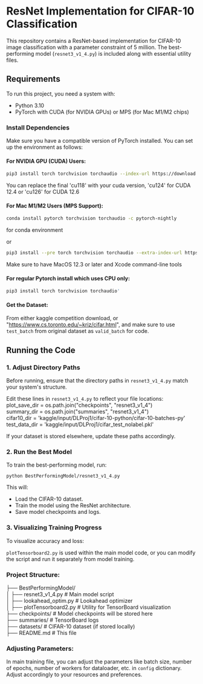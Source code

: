 # ResNet Implementation for CIFAR-10 Classification

This repository contains a ResNet-based implementation for CIFAR-10 image classification with a parameter constraint of 5 million. The best-performing model (`resnet3_v1_4.py`) is included along with essential utility files.

## Requirements

To run this project, you need a system with:
- Python 3.10
- PyTorch with CUDA (for NVIDIA GPUs) or MPS (for Mac M1/M2 chips)

### Install Dependencies
Make sure you have a compatible version of PyTorch installed. You can set up the environment as follows:

#### For NVIDIA GPU (CUDA) Users:
```bash
pip3 install torch torchvision torchaudio --index-url https://download.pytorch.org/whl/cu118
```
You can replace the final 'cu118' with your cuda version, 'cu124' for CUDA 12.4 or 'cu126' for CUDA 12.6

#### For Mac M1/M2 Users (MPS Support):
```bash
conda install pytorch torchvision torchaudio -c pytorch-nightly
```
for conda environment

or

```bash
pip3 install --pre torch torchvision torchaudio --extra-index-url https://download.pytorch.org/whl/nightly/cpu
```
Make sure to have MacOS 12.3 or later and Xcode command-line tools

#### For regular Pytorch install which uses CPU only:
```bash
pip3 install torch torchvision torchaudio' 
```
#### Get the Dataset:

From either kaggle competition download, or "https://www.cs.toronto.edu/~kriz/cifar.html", and make sure to use `test_batch` from original dataset as `valid_batch` for code. 

## Running the Code

### 1. Adjust Directory Paths
Before running, ensure that the directory paths in `resnet3_v1_4.py` match your system's structure.

Edit these lines in `resnet3_v1_4.py` to reflect your file locations:  
plot_save_dir = os.path.join("checkpoints", "resnet3_v1_4")  
summary_dir = os.path.join("summaries", "resnet3_v1_4")  
cifar10_dir = 'kaggle/input/DLProj1/cifar-10-python/cifar-10-batches-py'  
test_data_dir = 'kaggle/input/DLProj1/cifar_test_nolabel.pkl'  

If your dataset is stored elsewhere, update these paths accordingly.

### 2. Run the Best Model
To train the best-performing model, run:

`python BestPerformingModel/resnet3_v1_4.py`

This will:
- Load the CIFAR-10 dataset.
- Train the model using the ResNet architecture.
- Save model checkpoints and logs.

### 3. Visualizing Training Progress
To visualize accuracy and loss:

`plotTensorboard2.py` is used within the main model code, or you can modify the script and run it separately from model training.

### Project Structure:

├── BestPerformingModel/  
│   ├── resnet3_v1_4.py  # Main model script  
│   ├── lookahead_optim.py  # Lookahead optimizer  
│   ├── plotTensorboard2.py  # Utility for TensorBoard visualization  
├── checkpoints/  # Model checkpoints will be stored here  
├── summaries/  # TensorBoard logs  
├── datasets/  # CIFAR-10 dataset (if stored locally)  
├── README.md  # This file  

### Adjusting Parameters:
 In main training file, you can adjust the parameters like batch size, number of epochs, number of workers for dataloader, etc. in `config` dictionary. Adjust accordingly to your resources and preferences.
 

